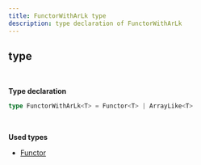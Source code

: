 ```yaml
---
title: FunctorWithArLk type
description: type declaration of FunctorWithArLk
---
```


##  type
<br>

**Type declaration**

```typescript
type FunctorWithArLk<T> = Functor<T> | ArrayLike<T>
```
<br>

**Used types**
* [Functor](/types/Functor)


